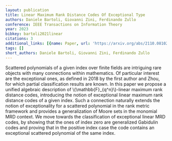 ```yaml
---
layout: publication
title: Linear Maximum Rank Distance Codes Of Exceptional Type
authors: Daniele Bartoli, Giovanni Zini, Ferdinando Zullo
conference: IEEE Transactions on Information Theory
year: 2023
bibkey: bartoli2021linear
citations: 3
additional_links: [{name: Paper, url: 'https://arxiv.org/abs/2110.08102'}]
tags: []
short_authors: Daniele Bartoli, Giovanni Zini, Ferdinando Zullo
---
```

Scattered polynomials of a given index over finite fields are intriguing rare
objects with many connections within mathematics. Of particular interest are
the exceptional ones, as defined in 2018 by the first author and Zhou, for
which partial classification results are known. In this paper we propose a
unified algebraic description of \\(\mathbb\{F\}_\{q^n\}\\)-linear maximum rank
distance codes, introducing the notion of exceptional linear maximum rank
distance codes of a given index. Such a connection naturally extends the notion
of exceptionality for a scattered polynomial in the rank metric framework and
provides a generalization of Moore sets in the monomial MRD context. We move
towards the classification of exceptional linear MRD codes, by showing that the
ones of index zero are generalized Gabidulin codes and proving that in the
positive index case the code contains an exceptional scattered polynomial of
the same index.